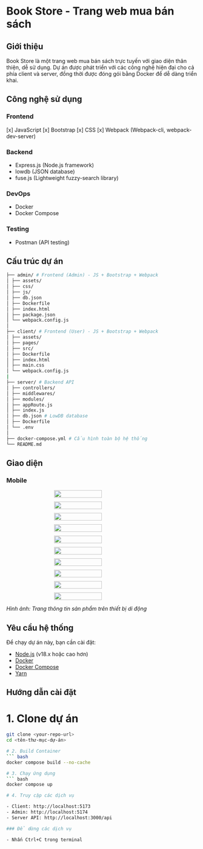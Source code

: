 # Book Store - Trang web mua bán sách

## Giới thiệu

Book Store là một trang web mua bán sách trực tuyến với giao diện thân thiện, dễ sử dụng. Dự án được phát triển với các công nghệ hiện đại cho cả phía client và server, đồng thời được đóng gói bằng Docker để dễ dàng triển khai.

## Công nghệ sử dụng

### Frontend

[x] JavaScript
[x] Bootstrap
[x] CSS
[x] Webpack (Webpack-cli, webpack-dev-server)

### Backend

- Express.js (Node.js framework)
- lowdb (JSON database)
- fuse.js (Lightweight fuzzy-search library)

### DevOps

- Docker
- Docker Compose

### Testing

- Postman (API testing)

## Cấu trúc dự án

```bash
├── admin/ # Frontend (Admin) - JS + Bootstrap + Webpack
│ ├── assets/
│ ├── css/
│ ├── js/
│ ├── db.json
│ ├── Dockerfile
│ ├── index.html
│ ├── package.json
│ └── webpack.config.js
│
├── client/ # Frontend (User) - JS + Bootstrap + Webpack
│ ├── assets/
│ ├── pages/
│ ├── src/
│ ├── Dockerfile
│ ├── index.html
│ ├── main.css
│ └── webpack.config.js
|
├── server/ # Backend API
│ ├── controllers/
│ ├── middlewares/
│ ├── modules/
│ ├── appRoute.js
│ ├── index.js
│ ├── db.json # LowDB database
│ ├── Dockerfile
│ └── .env
│
├── docker-compose.yml # Cấu hình toàn bộ hệ thống
└── README.md
```

## Giao diện

### Mobile

<div style="display: flex; flex-wrap: wrap; gap: 10px; justify-content: center;">
    <img src="./pages/mobile/AboutUs.png" width="50%" />
    <img src="./pages/mobile/Auth.png" width="50%" />
    <img src="./pages/mobile/Blog-Body.png" width="50%" />
    <img src="./pages/mobile/Cart-Empty.png" width="50%" />
    <img src="./pages/mobile/Cart.png" width="50%" />
    <img src="./pages/mobile/Checkout-Empty.png" width="50%" />
    <img src="./pages/mobile/Checkout.png" width="50%" />
    <img src="./pages/mobile/Home-Bars.png" width="50%" />
    <img src="./pages/mobile/Home.png" width="50%" />
    <img src="./pages/mobile/Wishlist-Empty.png" width="50%" />
</div>

_Hình ảnh: Trang thông tin sản phẩm trên thiết bị di động_

## Yêu cầu hệ thống

Để chạy dự án này, bạn cần cài đặt:

- [Node.js](https://nodejs.org/) (v18.x hoặc cao hơn)
- [Docker](https://www.docker.com/get-started)
- [Docker Compose](https://docs.docker.com/compose/install/)
- [Yarn](https://yarnpkg.com/getting-started/install)

## Hướng dẫn cài đặt

# 1. Clone dự án

````bash
git clone <your-repo-url>
cd <tên-thư-mục-dự-án>

# 2. Build Container
``` bash
docker compose build --no-cache

# 3. Chạy ứng dụng
``` bash
docker compose up

# 4. Truy cập các dịch vụ

- Client: http://localhost:5173
- Admin: http://localhost:5174
- Server API: http://localhost:3000/api

### Để dừng các dịch vụ

- Nhấn Ctrl+C trong terminal
````
